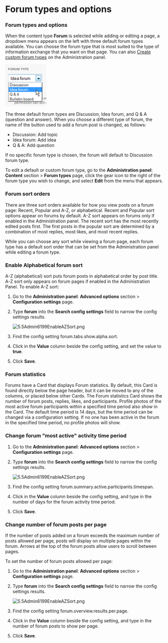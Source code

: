 # Forum types and options

### Forum types and options

When the content type **Forum** is selected while adding or editing a page, a dropdown menu appears on the left with three default forum types available. You can choose the forum type that is most suited to the type of information exchange that you want on that page. You can also [Create custom forum types](create-a-custom-forum-type.md) on the Administration panel.

![](../../../.gitbook/assets/1%20%2862%29.png)



The three default forum types are Discussion, Idea forum, and Q & A \(question and answer\). When you choose a different type of forum, the name of the button used to add a forum post is changed, as follows:

* Discussion: Add topic
* Idea forum: Add idea
* Q & A: Add question

If no specific forum type is chosen, the forum will default to Discussion forum type.  
  
To edit a default or custom forum type, go to the **Administration panel**: **Content** section &gt; **Forum types** page, click the gear icon to the right of the forum type you wish to change, and select **Edit** from the menu that appears.

### Forum sort orders

There are three sort orders available for how you view posts on a forum page: Recent, Popular and A-Z, or alphabetical. Recent and Popular sort options appear on forums by default. A-Z sort appears on forums only if enabled in the Administration panel. The recent sort has the most recently edited posts first. The first posts in the popular sort are determined by a combination of most replies, most likes, and most recent replies.  
  
While you can choose any sort while viewing a forum page, each forum type has a default sort order that can be set from the Administration panel while editing a forum type.

### Enable Alphabetical forum sort

A-Z \(alphabetical\) sort puts forum posts in alphabetical order by post title. A-Z sort only appears on forum pages if enabled in the Administration Panel. To enable A-Z sort:

1. Go to the **Administration panel**: **Advanced options** section &gt; **Configuration settings** page.
2. Type **forum** into the **Search config settings** field to narrow the config settings results.

   ![5.5Admin6199EnableAZSort.png](https://community.thoughtfarmer.com/imagethumb/384874600000/16465/1000x1000/False/5.5Admin6199EnableAZSort.png)

3. Find the config setting forum.tabs.show.alpha.sort.
4. Click in the **Value** column beside the config setting, and set the value to **true**.
5. Click **Save**.

### Forum statistics

Forums have a Card that displays Forum statistics. By default, this Card is found directly below the page header, but it can be moved to any of the columns, or placed below other Cards. The Forum statistics Card shows the number of forum posts, replies, likes, and participants. Profile photos of the most active forum participants within a specified time period also show in the Card. The default time period is 14 days, but the time period can be changed via a configuration setting. If no one has been active in the forum in the specified time period, no profile photos will show.

### Change forum "most active" activity time period

1. Go to the **Administration panel**: **Advanced options** section &gt; **Configuration settings** page.
2. Type **forum** into the **Search config settings** field to narrow the config settings results.

   ![5.5Admin6199EnableAZSort.png](https://community.thoughtfarmer.com/imagethumb/384874600000/16465/1000x1000/False/5.5Admin6199EnableAZSort.png)

3. Find the config setting forum.summary.active.participants.timespan.
4. Click in the **Value** column beside the config setting, and type in the number of days for the forum activity time period.
5. Click **Save**.

### Change number of forum posts per page

If the number of posts added on a forum exceeds the maximum number of posts allowed per page, posts will display on multiple pages within the forum. Arrows at the top of the forum posts allow users to scroll between pages.  
  
To set the number of forum posts allowed per page:

1. Go to the **Administration panel**: **Advanced options** section &gt; **Configuration settings** page.
2. Type **forum** into the **Search config settings** field to narrow the config settings results.

   ![5.5Admin6199EnableAZSort.png](https://community.thoughtfarmer.com/imagethumb/384874600000/16465/1000x1000/False/5.5Admin6199EnableAZSort.png)

3. Find the config setting forum.overview.results.per.page.
4. Click in the **Value** column beside the config setting, and type in the number of forum posts to show per page.
5. Click **Save**.

